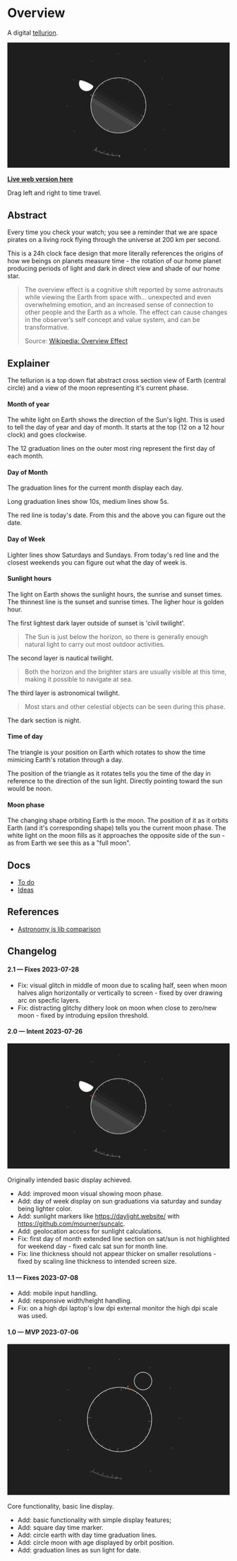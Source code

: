# Overview

A digital [tellurion](https://en.wikipedia.org/wiki/Tellurion).

<img src='https://raw.githubusercontent.com/kormyen/overview/master/2023-07-26_17-50.jpg'/>

[**Live web version here**](https://overview-kormyen.vercel.app/)

Drag left and right to time travel.

## Abstract

Every time you check your watch; you see a reminder that we are space pirates on a living rock flying through the universe at 200 km per second.

This is a 24h clock face design that more literally references the origins of how we beings on planets measure time - the rotation of our home planet producing periods of light and dark in direct view and shade of our home star.

> The overview effect is a cognitive shift reported by some astronauts while viewing the Earth from space with... unexpected and even overwhelming emotion, and an increased sense of connection to other people and the Earth as a whole. The effect can cause changes in the observer’s self concept and value system, and can be transformative.
>
> Source: [Wikipedia: Overview Effect](https://en.wikipedia.org/wiki/Overview_effect)

## Explainer

The tellurion is a top down flat abstract cross section view of Earth (central circle) and a view of the moon representing it's current phase.

#### Month of year

The white light on Earth shows the direction of the Sun's light. This is used to tell the day of year and day of month. It starts at the top (12 on a 12 hour clock) and goes clockwise. 

The 12 graduation lines on the outer most ring represent the first day of each month. 

#### Day of Month

The graduation lines for the current month display each day. 

Long graduation lines show 10s, medium lines show 5s. 

The red line is today's date. From this and the above you can figure out the date.

#### Day of Week

Lighter lines show Saturdays and Sundays. From today's red line and the closest weekends you can figure out what the day of week is. 

#### Sunlight hours

The light on Earth shows the sunlight hours, the sunrise and sunset times. The thinnest line is the sunset and sunrise times. The ligher hour is golden hour. 

The first lightest dark layer outside of sunset is 'civil twilight'.
> The Sun is just below the horizon, so there is generally enough natural light to carry out most outdoor activities.

The second layer is nautical twilight.
> Both the horizon and the brighter stars are usually visible at this time, making it possible to navigate at sea.

The third layer is astronomical twilight.
> Most stars and other celestial objects can be seen during this phase.

The dark section is night.

#### Time of day

The triangle is your position on Earth which rotates to show the time mimicing Earth's rotation through a day.

The position of the triangle as it rotates tells you the time of the day in reference to the direction of the sun light. Directly pointing toward the sun would be noon.

#### Moon phase

The changing shape orbiting Earth is the moon. The position of it as it orbits Earth (and it's corresponding shape) tells you the current moon phase. The white light on the moon fills as it approaches the opposite side of the sun - as from Earth we see this as a "full moon".

## Docs

- [To do](TODO.md)
- [Ideas](IDEAS.md)

## References

- [Astronomy js lib comparison](https://tealdulcet.com/weather/)

## Changelog

#### 2.1 &mdash; Fixes 2023-07-28

- Fix: visual glitch in middle of moon due to scaling half, seen when moon halves align horizontally or vertically to screen - fixed by over drawing arc on specfic layers.
- Fix: distracting glitchy dithery look on moon when close to zero/new moon - fixed by introduing epsilon threshold.

#### 2.0 &mdash; Intent 2023-07-26

<img src='https://raw.githubusercontent.com/kormyen/overview/master/2023-07-26_17-50.jpg'/>

Originally intended basic display achieved.

- Add: improved moon visual showing moon phase.
- Add: day of week display on sun graduations via saturday and sunday being lighter color.
- Add: sunlight markers like https://daylight.website/ with https://github.com/mourner/suncalc.
- Add: geolocation access for sunlight calculations.
- Fix: first day of month extended line section on sat/sun is not highlighted for weekend day - fixed calc sat sun for month line.
- Fix: line thickness should not appear thicker on smaller resolutions - fixed by scaling line thickness to intended screen size.

#### 1.1 &mdash; Fixes 2023-07-08

- Add: mobile input handling.
- Add: responsive width/height handling.
- Fix: on a high dpi laptop's low dpi external monitor the high dpi scale was used.

#### 1.0 &mdash; MVP 2023-07-06 

<img src='https://raw.githubusercontent.com/kormyen/overview/master/2023-07-06_00-42.jpg'/>

Core functionality, basic line display.

- Add: basic functionality with simple display features;
- Add: square day time marker.
- Add: circle earth with day time graduation lines.
- Add: circle moon with age displayed by orbit position.
- Add: graduation lines as sun light for date.